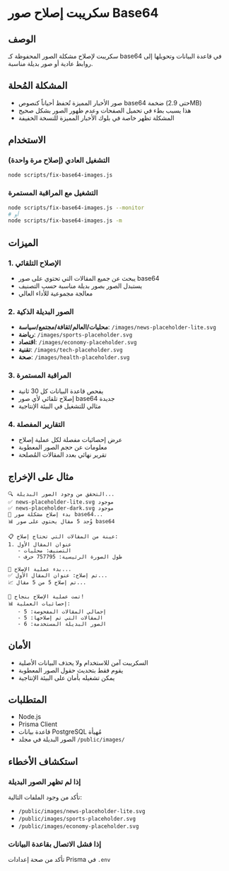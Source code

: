 # سكريبت إصلاح صور Base64

## الوصف
سكريبت لإصلاح مشكلة الصور المحفوظة كـ base64 في قاعدة البيانات وتحويلها إلى روابط عادية أو صور بديلة مناسبة.

## المشكلة المُحلة
- صور الأخبار المميزة تُحفظ أحياناً كنصوص base64 ضخمة (حتى 2.9MB)
- هذا يسبب بطء في تحميل الصفحات وعدم ظهور الصور بشكل صحيح
- المشكلة تظهر خاصة في بلوك الأخبار المميزة للنسخة الخفيفة

## الاستخدام

### التشغيل العادي (إصلاح مرة واحدة)
```bash
node scripts/fix-base64-images.js
```

### التشغيل مع المراقبة المستمرة
```bash
node scripts/fix-base64-images.js --monitor
# أو
node scripts/fix-base64-images.js -m
```

## الميزات

### 1. الإصلاح التلقائي
- يبحث عن جميع المقالات التي تحتوي على صور base64
- يستبدل الصور بصور بديلة مناسبة حسب التصنيف
- معالجة مجموعية للأداء العالي

### 2. الصور البديلة الذكية
- **محليات/العالم/ثقافة/مجتمع/سياسة**: `/images/news-placeholder-lite.svg`
- **رياضة**: `/images/sports-placeholder.svg`
- **اقتصاد**: `/images/economy-placeholder.svg`
- **تقنية**: `/images/tech-placeholder.svg`
- **صحة**: `/images/health-placeholder.svg`

### 3. المراقبة المستمرة
- يفحص قاعدة البيانات كل 30 ثانية
- إصلاح تلقائي لأي صور base64 جديدة
- مثالي للتشغيل في البيئة الإنتاجية

### 4. التقارير المفصلة
- عرض إحصائيات مفصلة لكل عملية إصلاح
- معلومات عن حجم الصور المعطوبة
- تقرير نهائي بعدد المقالات المُصلحة

## مثال على الإخراج

```
🔍 التحقق من وجود الصور البديلة...
✅ news-placeholder-lite.svg موجود
✅ news-placeholder-dark.svg موجود
🔧 بدء إصلاح مشكلة صور base64...
📊 وُجد 5 مقال يحتوي على صور base64

📋 عينة من المقالات التي تحتاج إصلاح:
1. عنوان المقال الأول
   - التصنيف: محليات
   - طول الصورة الرئيسية: 757795 حرف

🔄 بدء عملية الإصلاح...
✅ تم إصلاح: عنوان المقال الأول...
📈 تم إصلاح 5 من 5 مقال...

🎉 تمت عملية الإصلاح بنجاح!
📊 إحصائيات العملية:
   - إجمالي المقالات المفحوصة: 5
   - المقالات التي تم إصلاحها: 5
   - الصور البديلة المستخدمة: 6
```

## الأمان
- السكريبت آمن للاستخدام ولا يحذف البيانات الأصلية
- يقوم فقط بتحديث حقول الصور المعطوبة
- يمكن تشغيله بأمان على البيئة الإنتاجية

## المتطلبات
- Node.js
- Prisma Client
- قاعدة بيانات PostgreSQL مُهيأة
- الصور البديلة في مجلد `/public/images/`

## استكشاف الأخطاء

### إذا لم تظهر الصور البديلة
تأكد من وجود الملفات التالية:
- `/public/images/news-placeholder-lite.svg`
- `/public/images/sports-placeholder.svg`
- `/public/images/economy-placeholder.svg`

### إذا فشل الاتصال بقاعدة البيانات
تأكد من صحة إعدادات Prisma في `.env`
